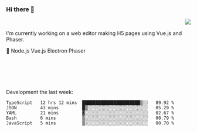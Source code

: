 ### Hi there 👋

<img align="right" src="https://github-readme-stats.vercel.app/api?username=jasonpanggo"/>

<br>
<p align="left">
I'm currently working on a web editor making H5 pages using Vue.js and Phaser.
</p>
<p align="left">
📖 Node.js Vue.js Electron Phaser
</p>
<br>
<br>
<br>
<br>

Development the last week:
<!--START_SECTION:waka-->
```text
TypeScript   12 hrs 12 mins  ██████████████████████▒░░   89.92 % 
JSON         43 mins         █▒░░░░░░░░░░░░░░░░░░░░░░░   05.29 % 
YAML         21 mins         ▓░░░░░░░░░░░░░░░░░░░░░░░░   02.67 % 
Bash         6 mins          ▒░░░░░░░░░░░░░░░░░░░░░░░░   00.79 % 
JavaScript   5 mins          ▒░░░░░░░░░░░░░░░░░░░░░░░░   00.70 % 
```
<!--END_SECTION:waka-->

<!--
**JASONPANGGO/jasonpanggo** is a ✨ _special_ ✨ repository because its `README.md` (this file) appears on your GitHub profile.

Here are some ideas to get you started:

- 🔭 I’m currently working on ...
- 🌱 I’m currently learning ...
- 👯 I’m looking to collaborate on ...
- 🤔 I’m looking for help with ...
- 💬 Ask me about ...
- 📫 How to reach me: ...
- 😄 Pronouns: ...
- ⚡ Fun fact: ...
-->
